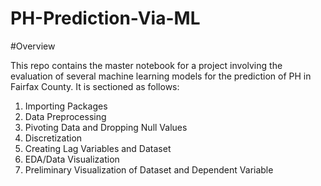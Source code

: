 # PH-Prediction-Via-ML

#Overview

This repo contains the master notebook for a project involving the evaluation of several machine learning models for the prediction of PH in Fairfax County. It is sectioned as follows:

1. Importing Packages
2. Data Preprocessing
  1. Pivoting Data and Dropping Null Values
  2. Discretization
  3. Creating Lag Variables and Dataset
3. EDA/Data Visualization
  1. Preliminary Visualization of Dataset and Dependent Variable
